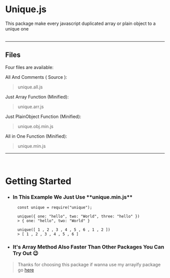 # Unique.js
This package make every javascript duplicated array or plain object to a unique one
<br />
<br />
<hr />

## Files
Four files are available:

All And Comments ( Source ):
> unique.all.js

Just Array Function (Minified):
> unique.arr.js

Just PlainObject Function (Minified):
> unique.obj.min.js

All in One Function (Minified):
> unique.min.js
<hr />
<br />

# Getting Started
+ <h3>In This Example We Just Use **unique.min.js**</h3>

        const unique = require("unique");
        
        unique({ one: "hello", two: "World", three: "hello" })
        > { one: "hello", two: "World" }

        unique([ 1 , 2 , 3 , 4 , 5 , 6 , 1 , 2 ])
        > [ 1 , 2 , 3 , 4 , 5 , 6 ]

+ <h3>It's Array Method Also Faster Than Other Packages You Can Try Out 😉</h3>

> Thanks for choosing this package if wanna use my arrayify package go <a href="https://www.npmjs.com/package/arrayify.js">here</a>